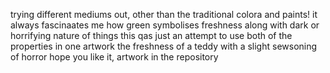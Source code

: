 trying different mediums out, other than
the traditional colora and paints!
it always fascinaates me how green symbolises freshness along with 
dark or horrifying nature of things
this qas just an attempt to use both 
of the properties in one artwork
the freshness of a teddy with a slight
sewsoning of horror
hope you like it, artwork in the repository 
